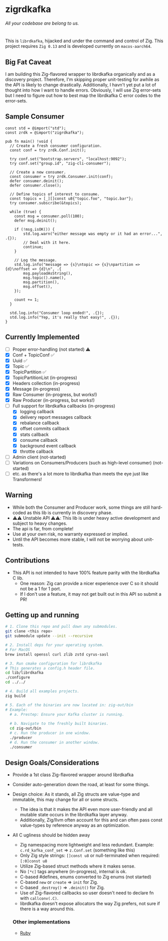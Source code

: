 # zigrdkafka
*All your codebase are belong to us.*

#

This is `librdkafka`, hijacked and under the command and control of Zig. 
This project requires `Zig 0.13` and is developed currently on `macos-aarch64`.

## Big Fat Caveat
I am building this Zig-flavored wrapper to librdkafka organically and as a
discovery project. Therefore, I'm skipping proper unit-testing for awhile as
the API is likely to change drastically. Additionally, I havn't yet put a lot
of thought into how I want to handle errors. Obviously, I will use Zig error-sets
but I need to figure out how to best map the librdkafka C error codes to the error-sets.

## Sample Consumer
```zig
const std = @import("std");
const zrdk = @import("zigrdkafka");

pub fn main() !void {
  // Create a fresh consumer configuration.
  const conf = try zrdk.Conf.init();
  
  try conf.set("bootstrap.servers", "localhost:9092");
  try conf.set("group.id", "zig-cli-consumer");

  // Create a new consumer.
  const consumer = try zrdk.Consumer.init(conf);
  defer consumer.deinit();
  defer consumer.close();

  // Define topics of interest to consume.
  const topics = [_][]const u8{"topic.foo", "topic.bar"};
  try consumer.subscribe(&topics);

  while (true) {
    const msg = consumer.poll(100);
    defer msg.deinit();

    if (!msg.isOK()) {
        std.log.warn("either message was empty or it had an error...", .{});
        // Deal with it here.
        continue;
    }

    // Log the message.
    std.log.info("message => {s}\ntopic => {s}\npartition => {d}\noffset => {d}\n", .{
        msg.payloadAsString(),
        msg.topic().name(),
        msg.partition(),
        msg.offset(),
    });

    count += 1;
  }

  std.log.info("Consumer loop ended!", .{});
  std.log.info("Yep, it's really that easy!", .{});
}
```

## Currently Implemented
  - [ ] Proper error-handling (not started) ⚠️
  - [x] Conf + TopicConf ✅
  - [x] Uuid ✅
  - [x] Topic ✅
  - [x] TopicPartition ✅
  - [x] TopicPartitionList (in-progress)
  - [x] Headers collection (in-progress)
  - [x] Message (in-progress)
  - [x] Raw Consumer (in-progress, but works!)
  - [x] Raw Producer (in-progress, but works!)
  - [ ] Full support for librdkafka callbacks (in-progress)
    - [x] logging callback
    - [x] delivery report messages callback
    - [x] rebalance callback
    - [x] offset commits callback
    - [x] stats callback
    - [x] consume callback
    - [x] background event callback
    - [x] throttle callback
  - [ ] Admin client (not-started)
  - [ ] Variations on Consumers/Producers (such as high-level consumer) (not-started)
  - [ ] etc. as there's a lot more to librdkafka than meets the eye just like Transformers!

## Warning
  * While both the Consumer and Producer work, some things are still hard-coded as this lib is
    currently in discovery phase.
  * ⚠️⚠️ Unstable API ⚠️⚠️: This lib is under heavy active development and subject to heavy changes.
  * The api is far, from complete!
  * Use at your own risk, no warranty expressed or implied.
  * Until the API becomes more stable, I will not be worrying about unit-tests.

## Contributions
  * This API is not intended to have 100% feature parity with the librdkafka C lib.
    * One reason: Zig can provide a nicer experience over C so it should not be a 1 for 1 port.
    * If I don't use a feature, it may not get built out in this API so submit a PR!

## Getting up and running

```sh
# 1. Clone this repo and pull down any submodules.
git clone <this repo>
git submodule update --init --recursive

# 2. Install deps for your operating system.
# For MacOS
brew install openssl curl zlib zstd cyrus-sasl

# 3. Run cmake configuration for librdkafka
# This generates a config.h header file.
cd lib/librdkafka
./configure
cd ../../

# 4. Build all examples projects.
zig build

# 5. Each of the binaries are now located in: zig-out/bin
# Example:
  # a. Prestep: Ensure your Kafka cluster is running. 
  
  # b. Navigate to the freshly built binaries.
  cd zig-out/bin
  # c. Run the producer in one window.
  ./producer
  # d. Run the consumer in another window.
  ./consumer
```

## Design Goals/Considerations

* Provide a 1st class Zig-flavored wrapper around librdkafka
* Consider auto-generation down the road, at least for some things.
* Design choice: As it stands, all Zig structs are value-type and immutable, this may change for all or some structs.
  * The idea is that it makes the API even more user-friendly and all mutable state occurs in the librdkafka layer anyway.
  * Additionally, Zig/llvm often account for this and can often pass const value-types by reference anyway as an optimization.
* All C ugliness should be hidden away
  * Zig namespacing more lightweight and less redundant. Example: `c.rd_kafka_conf_set` => `z.Conf.set` (something like this)
  * Only Zig style strings: `[]const u8` or null-terminated when required: `[:0]const u8`
  * Utilize Zig-based struct methods where it makes sense.
  * No `[*c]` tags anywhere (in-progress), internal is ok.
  * C-based #defines, enums converted to Zig enums (not started)
  * C-based `new` or `create` => `init` for Zig.
  * C-based `_destroy()` => `.deinit()` for Zig.
  * Use of Zig-flavored callbacks so user doesn't need to declare fn with `callconv(.C)`.
  * librdkafka doesn't expose allocators the way Zig prefers, not sure if there is a way around this.

  ### Other implementations
    * [Ruby](https://github.com/deadmanssnitch/kafka/tree/4e61b272e91d9a98f9eb97cf044ab3064e57712a/lib/kafka/ffi) 